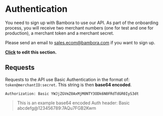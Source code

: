 # Authentication

You need to sign up with Bambora to use our API. As part of the onboarding process, you will receive two merchant numbers (one for test and one for production), a merchant token and a merchant secret. 

Please send an email to [sales.ecom@bambora.com](mailto:sales.ecom@bambora.com) if you want to sign up.

**[Click](https://github.com/bambora/dev.bambora.com/blob/master/source/includes/api/_authentication.md) to edit this section.**

## Requests

Requests to the API use Basic Authentication in the format of: `token@merchantID:secret`. This string is then **base64 encoded**.

```
Authorization: Basic YWJjZGVmZ0AxMjM0NTY3ODk6N0FRdTdGR0IyS3dt
```

> This is an example base64 encoded Auth header: Basic abcdefg@123456789:7AQu7FGB2Kwm

